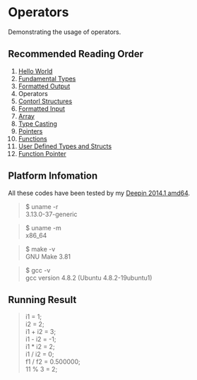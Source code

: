 # Operators

Demonstrating the usage of operators.

##	Recommended Reading Order

1.	[Hello World][hello]
2.	[Fundamental Types][types]
3.	[Formatted Output][wprintf]
4.	Operators
5.	[Contorl Structures][ctrl]
6.	[Formatted Input][wscanf]
7.	[Array][array]
8.	[Type Casting][cast]
9.	[Pointers][ptr]
10.	[Functions][func]
11.	[User Defined Types and Structs][struct]
12.	[Function Pointer][fp]

##	Platform Infomation

All these codes have been tested by my [Deepin 2014.1 amd64][deepin].

>	$ uname -r  
>	3.13.0-37-generic

>	$ uname -m  
>	x86_64

>	$ make -v  
>	GNU Make 3.81

>	$ gcc -v  
>	gcc version 4.8.2 (Ubuntu 4.8.2-19ubuntu1) 

##	Running Result

>	i1 = 1;  
>	i2 = 2;  
>	i1 + i2 = 3;  
>	i1 - i2 = -1;  
>	i1 * i2 = 2;  
>	i1 / i2 = 0;  
>	f1 / f2 = 0.500000;  
>	11 % 3 = 2;  


[hello]: https://github.com/Rholais/learn-c/tree/master/hello "learn-c/hello at master"
[types]: https://github.com/Rholais/learn-c/tree/master/types "learn-c/types at master"
[wprintf]: https://github.com/Rholais/learn-c/tree/master/wprintf "learn-c/wprintf at master"
[operators]: https://github.com/Rholais/learn-c/tree/master/operators "learn-c/operators at master"
[ctrl]: https://github.com/Rholais/learn-c/tree/master/ctrl-structures "learn-c/ctrl-structures at master"
[wscanf]: https://github.com/Rholais/learn-c/tree/master/wscanf "learn-c/wscanf at master"
[array]:  https://github.com/Rholais/learn-c/tree/master/array "learn-c/array at master"
[cast]: https://github.com/Rholais/learn-c/tree/master/cast "learn-c/cast at master"
[ptr]: https://github.com/Rholais/learn-c/tree/master/ptr "learn-c/ptr at master"
[func]: https://github.com/Rholais/learn-c/tree/master/func "learn-c/func at master"
[struct]: https://github.com/Rholais/learn-c/tree/master/struct "learn-c/struct at master"
[fp]: https://github.com/Rholais/learn-c/tree/master/fp "learn-c/fp at master"

[deepin]: http://cdimage.linuxdeepin.com/releases/2014.1/deepin_2014.1_amd64.iso "deepin_2014.1_amd64.iso"
